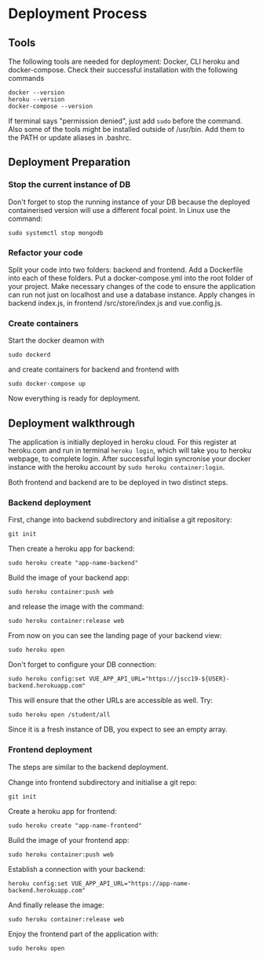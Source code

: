 # Deployment Process

## Tools

The following tools are needed for deployment: Docker, CLI heroku and docker-compose. Check their successful installation with the following commands

```
docker --version
heroku --version
docker-compose --version
```
If terminal says "permission denied", just add ```sudo``` before the command. Also some of the tools might be installed outside of /usr/bin. Add them to the PATH or update aliases in .bashrc.

## Deployment Preparation

### Stop the current instance of DB
Don't forget to stop the running instance of your DB because the deployed containerised version will use a different focal point.
In Linux use the command:
```
sudo systemctl stop mongodb
```

### Refactor your code

Split your code into two folders: backend and frontend. Add a Dockerfile into each of these folders. Put a docker-compose.yml into the root folder of your project. Make necessary changes of the code to ensure the application can run not just on localhost and use a database instance. Apply changes in backend index.js, in frontend /src/store/index.js and vue.config.js.

### Create containers
Start the docker deamon with
```
sudo dockerd
```
and create containers for backend and frontend with 
```
sudo docker-compose up
```
Now everything is ready for deployment.

## Deployment walkthrough

The application is initially deployed in heroku cloud. For this register at heroku.com and run in terminal ```heroku login```, which will take you to heroku webpage, to complete login. After successful login syncronise your docker instance with the heroku account by ```sudo heroku container:login```.

Both frontend and backend are to be deployed in two distinct steps.

### Backend deployment

First, change into backend subdirectory and initialise a git repository:

```git init```

Then create a heroku app for backend:

```sudo heroku create "app-name-backend"```

Build the image of your backend app:

```sudo heroku container:push web```

and release the image with the command:

```sudo heroku container:release web```

From now on you can see the landing page of your backend view:

```sudo heroku open```

Don't forget to configure your DB connection:
```
sudo heroku config:set VUE_APP_API_URL="https://jscc19-${USER}-backend.herokuapp.com"
```

This will ensure that the other URLs are accessible as well. Try:

```sudo heroku open /student/all```

Since it is a fresh instance of DB, you expect to see an empty array.


### Frontend deployment

The steps are similar to the backend deployment.

Change into frontend subdirectory and initialise a git repo:

```git init```

Create a heroku app for frontend:

```sudo heroku create "app-name-frontend"```

Build the image of your frontend app:

```sudo heroku container:push web```

Establish a connection with your backend:

```heroku config:set VUE_APP_API_URL="https://app-name-backend.herokuapp.com"```

And finally release the image:

```sudo heroku container:release web```

Enjoy the frontend part of the application with:

```sudo heroku open```
